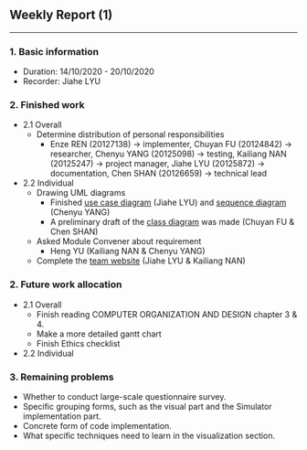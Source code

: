 ## Weekly Report (1)

***

### 1. Basic information

* Duration: 14/10/2020 - 20/10/2020
* Recorder: Jiahe LYU

### 2. Finished work

* 2.1 Overall
  * Determine distribution of personal responsibilities
    * Enze REN (20127138)  -> implementer, Chuyan FU (20124842) -> researcher, Chenyu YANG (20125098) -> testing, Kailiang NAN (20125247) -> project manager, Jiahe LYU (20125872) -> documentation, Chen SHAN (20126659) -> technical lead
* 2.2 Individual
  * Drawing UML diagrams
    * Finished [use case diagram](https://github.com/GRPMIPSVisualizer/Materials/blob/master/markdown_image/use_case_diagram.png) (Jiahe LYU) and [sequence diagram](https://github.com/GRPMIPSVisualizer/Materials/blob/master/markdown_image/sequence_diagram.jpg) (Chenyu YANG)
    * A preliminary draft of the [class diagram](https://github.com/GRPMIPSVisualizer/Materials/blob/master/markdown_image/class_diagram.jpeg) was made (Chuyan FU & Chen SHAN)
  * Asked Module Convener about requirement
    * Heng YU (Kailiang NAN & Chenyu YANG)
  * Complete the [team website](https://github.com/GRPMIPSVisualizer/Materials/blob/master/GRPwebsite) (Jiahe LYU & Kailiang NAN)

### 2. Future work allocation

* 2.1 Overall
  * Finish reading COMPUTER ORGANIZATION AND DESIGN chapter 3 & 4.
  * Make a more detailed gantt chart
  * Finish Ethics checklist
* 2.2 Individual

### 3. Remaining problems

* Whether to conduct large-scale questionnaire survey.
* Specific grouping forms, such as the visual part and the Simulator implementation part.
* Concrete form of code implementation.
* What specific techniques need to learn in the visualization section.

